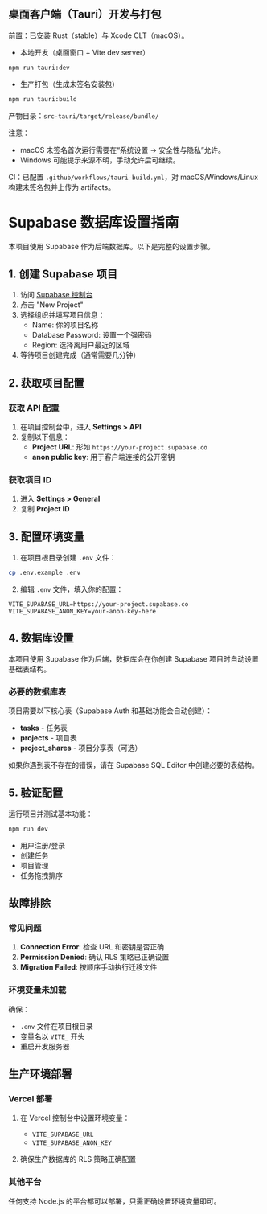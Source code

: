 ## 桌面客户端（Tauri）开发与打包

前置：已安装 Rust（stable）与 Xcode CLT（macOS）。

- 本地开发（桌面窗口 + Vite dev server）

```bash
npm run tauri:dev
```

- 生产打包（生成未签名安装包）

```bash
npm run tauri:build
```

产物目录：`src-tauri/target/release/bundle/`

注意：
- macOS 未签名首次运行需要在“系统设置 -> 安全性与隐私”允许。
- Windows 可能提示来源不明，手动允许后可继续。

CI：已配置 `.github/workflows/tauri-build.yml`，对 macOS/Windows/Linux 构建未签名包并上传为 artifacts。

# Supabase 数据库设置指南

本项目使用 Supabase 作为后端数据库。以下是完整的设置步骤。

## 1. 创建 Supabase 项目

1. 访问 [Supabase 控制台](https://supabase.com/dashboard)
2. 点击 "New Project"
3. 选择组织并填写项目信息：
   - Name: 你的项目名称
   - Database Password: 设置一个强密码
   - Region: 选择离用户最近的区域
4. 等待项目创建完成（通常需要几分钟）

## 2. 获取项目配置

### 获取 API 配置
1. 在项目控制台中，进入 **Settings > API**
2. 复制以下信息：
   - **Project URL**: 形如 `https://your-project.supabase.co`
   - **anon public key**: 用于客户端连接的公开密钥

### 获取项目 ID
1. 进入 **Settings > General**
2. 复制 **Project ID**

## 3. 配置环境变量

1. 在项目根目录创建 `.env` 文件：
```bash
cp .env.example .env
```

2. 编辑 `.env` 文件，填入你的配置：
```env
VITE_SUPABASE_URL=https://your-project.supabase.co
VITE_SUPABASE_ANON_KEY=your-anon-key-here
```

## 4. 数据库设置

本项目使用 Supabase 作为后端，数据库会在你创建 Supabase 项目时自动设置基础表结构。

### 必要的数据库表

项目需要以下核心表（Supabase Auth 和基础功能会自动创建）：
- **tasks** - 任务表
- **projects** - 项目表  
- **project_shares** - 项目分享表（可选）

如果你遇到表不存在的错误，请在 Supabase SQL Editor 中创建必要的表结构。

## 5. 验证配置

运行项目并测试基本功能：

```bash
npm run dev
```

- 用户注册/登录
- 创建任务
- 项目管理
- 任务拖拽排序

## 故障排除

### 常见问题

1. **Connection Error**: 检查 URL 和密钥是否正确
2. **Permission Denied**: 确认 RLS 策略已正确设置
3. **Migration Failed**: 按顺序手动执行迁移文件

### 环境变量未加载

确保：
- `.env` 文件在项目根目录
- 变量名以 `VITE_` 开头
- 重启开发服务器

## 生产环境部署

### Vercel 部署

1. 在 Vercel 控制台中设置环境变量：
   - `VITE_SUPABASE_URL`
   - `VITE_SUPABASE_ANON_KEY`

2. 确保生产数据库的 RLS 策略正确配置

### 其他平台

任何支持 Node.js 的平台都可以部署，只需正确设置环境变量即可。